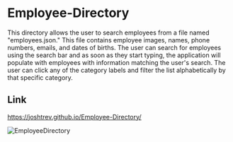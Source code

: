 # Employee-Directory

This directory allows the user to search employees from a file named "employees.json." This file contains employee images, names, phone numbers, emails, and dates of births. The user can search for employees using the search bar and as soon as they start typing, the application will populate with employees with information matching the user's search. The user can click any of the category labels and filter the list alphabetically by that specific category.

## Link

https://joshtrev.github.io/Employee-Directory/

![EmployeeDirectory](https://user-images.githubusercontent.com/69084772/108901233-9d7cdb00-75e8-11eb-88ac-d8782e48606c.png)